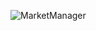 
![MarketManager](https://github.com/DilshodBBek/MarketManager/assets/39515083/d711feb0-b594-49c5-bac7-320bca9eff71)

